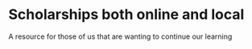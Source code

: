 # Scholarships both online and local
A resource for those of us that are wanting to continue our learning
